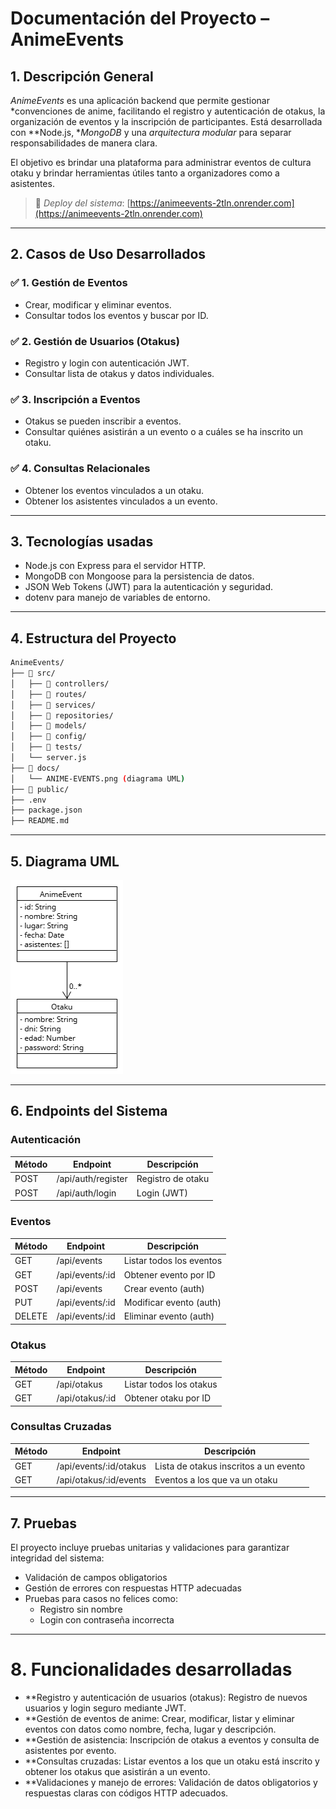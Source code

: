 #  Documentación del Proyecto – AnimeEvents


## 1.  Descripción General


*AnimeEvents* es una aplicación backend que permite gestionar *convenciones de anime, facilitando el registro y autenticación de otakus, la organización de eventos y la inscripción de participantes. Está desarrollada con **Node.js, **MongoDB* y una *arquitectura modular* para separar responsabilidades de manera clara.


El objetivo es brindar una plataforma para administrar eventos de cultura otaku y brindar herramientas útiles tanto a organizadores como a asistentes.


> 🔗 *Deploy del sistema*: [https://animeevents-2tln.onrender.com](https://animeevents-2tln.onrender.com)


---


## 2.  Casos de Uso Desarrollados


### ✅ 1. Gestión de Eventos
- Crear, modificar y eliminar eventos.
- Consultar todos los eventos y buscar por ID.


### ✅ 2. Gestión de Usuarios (Otakus)
- Registro y login con autenticación JWT.
- Consultar lista de otakus y datos individuales.


### ✅ 3. Inscripción a Eventos
- Otakus se pueden inscribir a eventos.
- Consultar quiénes asistirán a un evento o a cuáles se ha inscrito un otaku.


### ✅ 4. Consultas Relacionales
- Obtener los eventos vinculados a un otaku.
- Obtener los asistentes vinculados a un evento.






---


## 3.  Tecnologías usadas


- Node.js con Express para el servidor HTTP.
- MongoDB con Mongoose para la persistencia de datos.
- JSON Web Tokens (JWT) para la autenticación y seguridad.
- dotenv para manejo de variables de entorno.


---


## 4.  Estructura del Proyecto


```sh 
AnimeEvents/
├── 📂 src/
│   ├── 📂 controllers/
│   ├── 📂 routes/
│   ├── 📂 services/
│   ├── 📂 repositories/
│   ├── 📂 models/
│   ├── 📂 config/
│   ├── 📂 tests/
│   └── server.js
├── 📂 docs/
│   └── ANIME-EVENTS.png (diagrama UML)
├── 📂 public/
├── .env
├── package.json
├── README.md
```


---


## 5.  Diagrama UML


![Diagrama UML](./public/ANIME-EVENTS.png)


---


## 6.  Endpoints del Sistema


###  Autenticación
| Método | Endpoint               | Descripción           |
|--------|------------------------|------------------------|
| POST   | /api/auth/register   | Registro de otaku     |
| POST   | /api/auth/login      | Login (JWT)           |


###  Eventos
| Método | Endpoint               | Descripción                   |
|--------|------------------------|-------------------------------|
| GET    | /api/events          | Listar todos los eventos      |
| GET    | /api/events/:id      | Obtener evento por ID         |
| POST   | /api/events          | Crear evento (auth)           |
| PUT    | /api/events/:id      | Modificar evento (auth)       |
| DELETE | /api/events/:id      | Eliminar evento (auth)        |


###  Otakus
| Método | Endpoint               | Descripción                   |
|--------|------------------------|-------------------------------|
| GET    | /api/otakus          | Listar todos los otakus       |
| GET    | /api/otakus/:id      | Obtener otaku por ID          |


###  Consultas Cruzadas
| Método | Endpoint                             | Descripción                           |
|--------|--------------------------------------|---------------------------------------|
| GET    | /api/events/:id/otakus             | Lista de otakus inscritos a un evento |
| GET    | /api/otakus/:id/events             | Eventos a los que va un otaku         |


---


## 7.  Pruebas


El proyecto incluye pruebas unitarias y validaciones para garantizar integridad del sistema:


- Validación de campos obligatorios
- Gestión de errores con respuestas HTTP adecuadas
- Pruebas para casos no felices como:
  - Registro sin nombre
  - Login con contraseña incorrecta


---


# 8. Funcionalidades desarrolladas
- **Registro y autenticación de usuarios (otakus): Registro de nuevos usuarios y login seguro mediante JWT.
- **Gestión de eventos de anime: Crear, modificar, listar y eliminar eventos con datos como nombre, fecha, lugar y descripción.
- **Gestión de asistencia: Inscripción de otakus a eventos y consulta de asistentes por evento.
- **Consultas cruzadas: Listar eventos a los que un otaku está inscrito y obtener los otakus que asistirán a un evento.
- **Validaciones y manejo de errores: Validación de datos obligatorios y respuestas claras con códigos HTTP adecuados.
